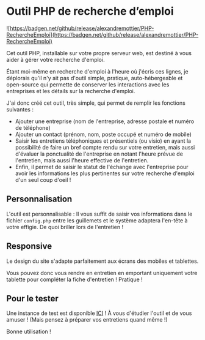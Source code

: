 # Outil PHP de recherche d’emploi

![https://badgen.net/github/release/alexandremottier/PHP-RechercheEmploi](https://badgen.net/github/release/alexandremottier/PHP-RechercheEmploi)

Cet outil PHP, installable sur votre propre serveur web, est destiné à vous aider à gérer votre recherche d'emploi.

Étant moi-même en recherche d'emploi à l'heure où j'écris ces lignes, je déplorais qu'il n'y ait pas d'outil simple, pratique, auto-hébergeable et open-source qui permette de conserver les interactions avec les entreprises et les détails sur la recherche d'emploi.

J'ai donc créé cet outil, très simple, qui permet de remplir les fonctions suivantes :

- Ajouter une entreprise (nom de l'entreprise, adresse postale et numéro de téléphone)
- Ajouter un contact (prénom, nom, poste occupé et numéro de mobile)
- Saisir les entretiens téléphoniques et présentiels (ou visio) en ayant la possibilité de faire un bref compte rendu sur votre entretien, mais aussi d'évaluer la ponctualité de l'entreprise en notant l'heure prévue de l'entretien, mais aussi l'heure effective de l'entretien.
- Enfin, il permet de saisir le statut de l'échange avec l'entreprise pour avoir les informations les plus pertinentes sur votre recherche d'emploi d'un seul coup d'oeil !

## Personnalisation

L'outil est personnalisable : Il vous suffit de saisir vos informations dans le fichier `config.php` entre les guillemets et le système adaptera l'en-tête à votre effigie. De quoi briller lors de l'entretien !

## Responsive

Le design du site s'adapte parfaitement aux écrans des mobiles et tablettes.

Vous pouvez donc vous rendre en entretien en emportant uniquement votre tablette pour compléter la fiche d'entretien ! Pratique !

## Pour le tester

Une instance de test est disponible [ICI](https://demo.am-networks.fr/RechercheEmploi) ! À vous d'étudier l'outil et de vous amuser !
(Mais pensez à préparer vos entretiens quand même !)

Bonne utilisation !
